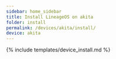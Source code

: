 ```yaml
---
sidebar: home_sidebar
title: Install LineageOS on akita
folder: install
permalink: /devices/akita/install/
device: akita
---
```

{% include templates/device_install.md %}
